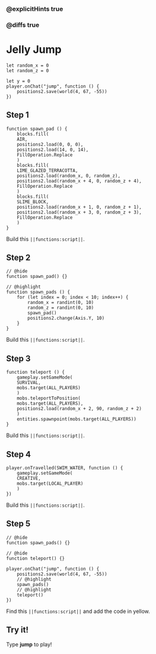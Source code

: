 ### @explicitHints true

### @diffs true

# Jelly Jump



```customts
let random_x = 0
let random_z = 0
```

```template
let y = 0
player.onChat("jump", function () {
    positions2.save(world(4, 67, -55))
})
```
## Step 1

```blocks
function spawn_pad () {
    blocks.fill(
    AIR,
    positions2.load(0, 0, 0),
    positions2.load(14, 0, 14),
    FillOperation.Replace
    )
    blocks.fill(
    LIME_GLAZED_TERRACOTTA,
    positions2.load(random_x, 0, random_z),
    positions2.load(random_x + 4, 0, random_z + 4),
    FillOperation.Replace
    )
    blocks.fill(
    SLIME_BLOCK,
    positions2.load(random_x + 1, 0, random_z + 1),
    positions2.load(random_x + 3, 0, random_z + 3),
    FillOperation.Replace
    )
}
```

Build this ``||functions:script||``.

## Step 2

```blocks
// @hide
function spawn_pad() {}

// @highlight
function spawn_pads () {
    for (let index = 0; index < 10; index++) {
        random_x = randint(0, 10)
        random_z = randint(0, 10)
        spawn_pad()
        positions2.change(Axis.Y, 10)
    }
}
```

Build this ``||functions:script||``.

## Step 3

```blocks
function teleport () {
    gameplay.setGameMode(
    SURVIVAL,
    mobs.target(ALL_PLAYERS)
    )
    mobs.teleportToPosition(
    mobs.target(ALL_PLAYERS),
    positions2.load(random_x + 2, 90, random_z + 2)
    )
    entities.spawnpoint(mobs.target(ALL_PLAYERS))
}
```

Build this ``||functions:script||``.

## Step 4

```blocks
player.onTravelled(SWIM_WATER, function () {
    gameplay.setGameMode(
    CREATIVE,
    mobs.target(LOCAL_PLAYER)
    )
})
```

Build this ``||functions:script||``.

## Step 5

```blocks
// @hide
function spawn_pads() {}

// @hide
function teleport() {}

player.onChat("jump", function () {
    positions2.save(world(4, 67, -55))
    // @highlight
    spawn_pads()
    // @highlight
    teleport()
})
```

Find this ``||functions:script||`` and add the code in yellow.

## Try it!

Type **jump** to play!